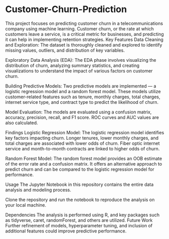 # Customer-Churn-Prediction
This project focuses on predicting customer churn in a telecommunications company using machine learning. Customer churn, or the rate at which customers leave a service, is a critical metric for businesses, and predicting it can help in implementing retention strategies.
Key Features
Data Cleaning and Exploration: The dataset is thoroughly cleaned and explored to identify missing values, outliers, and distribution of key variables.

Exploratory Data Analysis (EDA): The EDA phase involves visualizing the distribution of churn, analyzing summary statistics, and creating visualizations to understand the impact of various factors on customer churn.

Building Predictive Models: Two predictive models are implemented — a logistic regression model and a random forest model. These models utilize customer-related features such as tenure, monthly charges, total charges, internet service type, and contract type to predict the likelihood of churn.

Model Evaluation: The models are evaluated using a confusion matrix, accuracy, precision, recall, and F1 score. ROC curves and AUC values are also calculated.

Findings
Logistic Regression Model: The logistic regression model identifies key factors impacting churn. Longer tenures, lower monthly charges, and total charges are associated with lower odds of churn. Fiber optic internet service and month-to-month contracts are linked to higher odds of churn.

Random Forest Model: The random forest model provides an OOB estimate of the error rate and a confusion matrix. It offers an alternative approach to predict churn and can be compared to the logistic regression model for performance.

Usage
The Jupyter Notebook in this repository contains the entire data analysis and modeling process.

Clone the repository and run the notebook to reproduce the analysis on your local machine.

Dependencies
The analysis is performed using R, and key packages such as tidyverse, caret, randomForest, and others are utilized.
Future Work
Further refinement of models, hyperparameter tuning, and inclusion of additional features could improve predictive performance.
